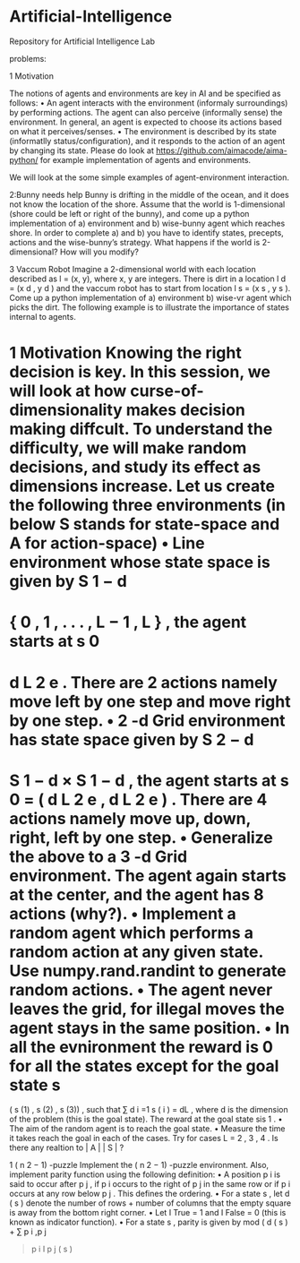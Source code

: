 # Artificial-Intelligence
Repository for Artificial Intelligence Lab


problems:


1  Motivation

The notions of agents and environments are key in AI and be specified as follows:
• An agent interacts with the environment (informaly surroundings) by performing actions.
The agent can also perceive (informally sense) the environment. In general, an agent is
expected to choose its actions based on what it perceives/senses.
• The environment is described by its state (informatlly status/configuration), and it responds
to the action of an agent by changing its state.
Please do look at https://github.com/aimacode/aima-python/ for example implementation of agents
and environments.

We will look at the some simple examples of agent-environment interaction.

2:Bunny needs help
Bunny is drifting in the middle of the ocean, and it does not know the location of the shore. Assume
that the world is 1-dimensional (shore could be left or right of the bunny), and come up a python
implementation of a) environment and b) wise-bunny agent which reaches shore. In order to complete
a) and b) you have to identify states, precepts, actions and the wise-bunny’s strategy.
What happens if the world is 2-dimensional? How will you modify?


3
Vaccum Robot
Imagine a 2-dimensional world with each location described as l = (x, y), where x, y are integers.
There is dirt in a location l d = (x d , y d ) and the vaccum robot has to start from location l s = (x s , y s ).
Come up a python implementation of a) environment b) wise-vr agent which picks the dirt.
The following example is to illustrate the importance of states internal to agents.


1    Motivation
Knowing the
right
decision is key. In this session, we will look at how
curse-of-dimensionality
makes
decision making diffcult. To understand the difficulty, we will make
random
decisions, and study its
effect as dimensions increase. Let us create the following three environments (in below
S
stands for
state-space and
A
for action-space)
•
Line
environment whose state space is given by
S
1
−
d
=
{
0
,
1
, . . . , L
−
1
, L
}
, the agent
starts at
s
0
=
d
L
2
e
. There are
2
actions namely move left by one step and move right by one
step.
•
2
-d Grid
environment has state space given by
S
2
−
d
=
S
1
−
d
×
S
1
−
d
, the agent starts at
s
0
= (
d
L
2
e
,
d
L
2
e
)
. There are
4
actions namely move up, down, right, left by one step.
•
Generalize the above to a
3
-d Grid
environment. The agent again starts at the center, and
the agent has
8
actions (why?).
•
Implement  a  random  agent  which  performs  a  random  action  at  any  given  state.   Use
numpy.rand.randint
to generate random actions.
•
The agent never leaves the grid, for illegal moves the agent stays in the same position.
•
In all the evnironment the reward is
0
for all the states except for the goal state
s
=
(
s
(1)
, s
(2)
, s
(3))
, such that
∑
d
i
=1
s
(
i
) =
dL
, where
d
is the dimension of the problem (this
is the goal state). The reward at the goal state sis
1
.
•
The aim of the random agent is to reach the goal state.
•
Measure the time it takes reach the goal in each of the cases. Try for cases
L
= 2
,
3
,
4
. Is
there any realtion to
|
A
|
|
S
|
?

1
(
n
2
−
1)
-puzzle
Implement the
(
n
2
−
1)
-puzzle environment. Also, implement parity function using the following
definition:
•
A position
p
i
is said to occur after
p
j
, if
p
i
occurs to the right of
p
j
in the same row or if
p
i
occurs at any row below
p
j
. This defines the ordering.
•
For a state
s
, let
d
(
s
)
denote the number of rows + number of columns that the empty square
is away from the bottom right corner.
•
Let
I
True
= 1
and
I
False
= 0
(this is known as
indicator
function).
•
For a state
s
, parity is given by
mod
(
d
(
s
) +
∑
p
i
,p
j
>p
i
I
p
j
(
s
)
<p
i
(
s
)
,
2)
, where
p
i
(
s
)
is the
number at the
i
th
position.
•
mod
(
n,
2)
is equal to the remainder on dividing
n
by
2
.
•
Imagine the empty square to be
n
2
.
2    Robot Navigation
Create the following navigation environment with blockades. Take
G
= 100
(grid-size), the blocked
places can be
0
’s and the other ones can be represented by
1
. The figure is only illustrative, and in a
grid blocking would mean blocking the entire cell.
